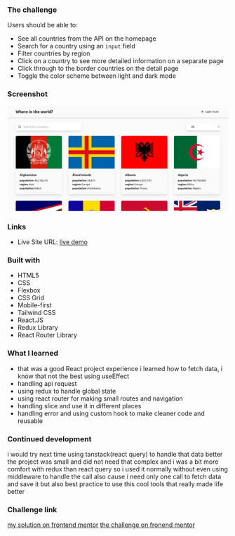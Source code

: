 ### The challenge

Users should be able to:

- See all countries from the API on the homepage
- Search for a country using an `input` field
- Filter countries by region
- Click on a country to see more detailed information on a separate page
- Click through to the border countries on the detail page
- Toggle the color scheme between light and dark mode

### Screenshot

![](./src/Screenshot%202025-02-09%20at%2008-29-55%20Vite%20React.png)

### Links

- Live Site URL: [live demo](https://omar-rest-api-countries.netlify.app/)

### Built with

- HTML5
- CSS
- Flexbox
- CSS Grid
- Mobile-first
- Tailwind CSS
- React.JS
- Redux Library
- React Router Library

### What I learned

- that was a good React project experience i learned how to fetch data, i know that not the best using useEffect
- handling api request
- using redux to handle global state
- using react router for making small routes and navigation
- handling slice and use it in different places
- handling error and using custom hook to make cleaner code and reusable

### Continued development

i would try next time using tanstack(react query) to handle that data better the project was
small and did not need that complex and i was a bit more comfort with redux than react query
so i used it normally without even using middleware to handle the call also cause i need only
one call to fetch data and save it but also best practice to use this cool tools that really made
life better

### Challenge link

[my solution on frontend mentor](https://www.frontendmentor.io/solutions/countries-api-reactjs-and-react-router-and-redux-toolkit-and-tailwind-css-xyiS3Y5AYf)
[the challenge on fronend mentor](https://www.frontendmentor.io/challenges/rest-countries-api-with-color-theme-switcher-5cacc469fec04111f7b848ca)
